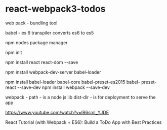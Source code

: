 # react-webpack3-todos

web pack - bundling tool

babel - es 6 transpiler converts es6 to es5

npm nodes package manager


npm init

npm install react react-dom --save

npm install webpack-dev-server babel-loader

npm install babel-loader babel-core babel-preset-es2015 babel-
preset-react --save-dev 
npm install webpack --save-dev

webpack - 
path - is a node js lib
dist-dir - is for deployment to serve the app
 
 
https://www.youtube.com/watch?v=IR6smI_YJDE

React Tutorial (with Webpack + ES6): Build a ToDo App with Best Practices
